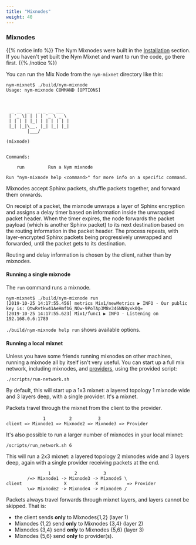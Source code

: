```yaml
---
title: "Mixnodes"
weight: 40
---
```


### Mixnodes

{{% notice info %}}
The Nym Mixnodes were built in the [Installation](../installation) section. If you haven't yet built the Nym Mixnet and want to run the code, go there first.
{{% /notice %}}

You can run the Mix Node from the `nym-mixnet` directory like this:

```shell
nym-mixnet$ ./build/nym-mixnode
Usage: nym-mixnode COMMAND [OPTIONS]



  _ __  _   _ _ __ ___  
 | '_ \| | | | '_ \ _ \
 | | | | |_| | | | | | |
 |_| |_|\__, |_| |_| |_|
        |___/  

(mixnode)


Commands:

    run         Run a Nym mixnode

Run "nym-mixnode help <command>" for more info on a specific command.
```

Mixnodes accept Sphinx packets, shuffle packets together, and forward them onwards.

On receipt of a packet, the mixnode unwraps a layer of Sphinx encryption and assigns a delay timer based on information inside the unwrapped packet header. When the timer expires, the node forwards the packet payload (which is another Sphinx packet) to its next destination based on the routing information in the packet header. The process repeats, with layer-encrypted Sphinx packets being progressively unwrapped and forwarded, until the packet gets to its destination.

Routing and delay information is chosen by the client, rather than by mixnodes.

#### Running a single mixnode

The `run` command runs a mixnode.

```
nym-mixnet$ ./build/nym-mixnode run
[2019-10-25 14:17:55.456] metrics Mix1/newMetrics ▶ INFO - Our public key is: QtwRvtkw41AeHmfbG_NOw-9PoTAp3M8v346NN8yxk0Q=
[2019-10-25 14:17:55.623] Mix1/func1 ▶ INFO - Listening on 192.168.0.6:1789
```

`./build/nym-mixnode help run` shows available options.

#### Running a local mixnet

Unless you have some friends running mixnodes on other machines, running a mixnode all by itself isn't very useful. You can start up a full mix network, including mixnodes, and [providers](../providers), using the provided script:

`./scripts/run-network.sh`

By default, this will start up a 1x3 mixnet: a layered topology 1 mixnode wide and 3 layers deep, with a single provider. It's a mixnet.

Packets travel through the mixnet from the client to the provider.

```
              1         2          3
client => Mixnode1 => Mixnode2 => Mixnode3 => Provider
```

It's also possible to run a larger number of mixnodes in your local mixnet:

`/scripts/run_network.sh 6`

This will run a 2x3 mixnet: a layered topology 2 mixnodes wide and 3 layers deep, again with a single provider receiving packets at the end.

```
                1         2          3
        /=> Mixnode1 -> Mixnode3 -> Mixnode5 \
client                X           X           => Provider
        \=> Mixnode2 -> Mixnode4 -> Mixnode6 /
```

Packets always travel forwards through mixnet layers, and layers cannot be skipped. That is:

* the client sends **only** to Mixnodes{1,2} (layer 1)
* Mixnodes {1,2} send **only** to Mixnodes {3,4} (layer 2)
* Mixnodes {3,4} send **only** to Mixnodes {5,6} (layer 3)
* Mixnodes {5,6} send **only** to provider(s).
